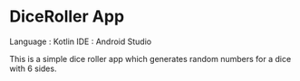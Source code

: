 # DiceRoller App 

Language : Kotlin
IDE : Android Studio

This is a simple dice roller app which generates random numbers for a dice with 6 sides. 


